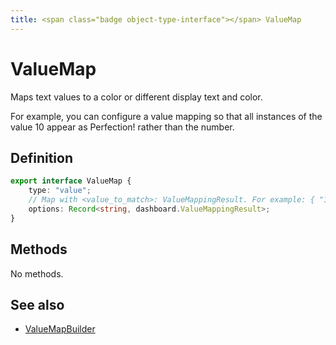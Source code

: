 ```yaml
---
title: <span class="badge object-type-interface"></span> ValueMap
---
```

# <span class="badge object-type-interface"></span> ValueMap

Maps text values to a color or different display text and color.

For example, you can configure a value mapping so that all instances of the value 10 appear as Perfection! rather than the number.

## Definition

```typescript
export interface ValueMap {
	type: "value";
	// Map with <value_to_match>: ValueMappingResult. For example: { "10": { text: "Perfection!", color: "green" } }
	options: Record<string, dashboard.ValueMappingResult>;
}

```
## Methods

No methods.
## See also

 * <span class="badge builder"></span> [ValueMapBuilder](./builder-ValueMapBuilder.md)
